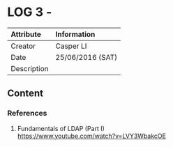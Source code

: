 LOG 3 - 
===========================================

| Attribute   | Information      |
| :---------- | :--------------- |
| Creator     | Casper LI        |
| Date        | 25/06/2016 (SAT) |
| Description |  |

Content
-------------------------------------------


### References
 1. Fundamentals of LDAP (Part I) <br/>
    https://www.youtube.com/watch?v=LVY3WbakcOE
